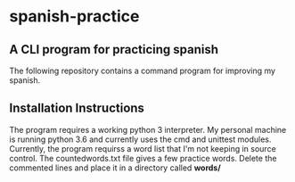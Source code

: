 # spanish-practice
## A CLI program for practicing spanish

The following repository contains a command program for improving my spanish.

## Installation Instructions

The program requires a working python 3 interpreter. My personal machine is running python 3.6
and currently uses the cmd and unittest modules. Currently, the program requirss a word list that
I'm not keeping in source control. The countedwords.txt file gives a few practice words. Delete
the commented lines and place it in a directory called **words/**
